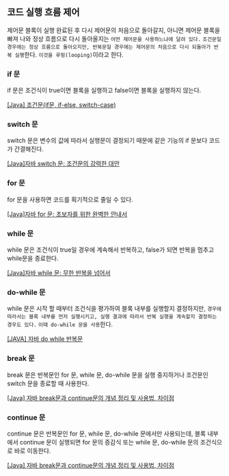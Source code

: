 ## 코드 실행 흐름 제어

제어문 블록이 실행 완료된 후 다시 제어문의 처음으로 돌아갈지, 아니면 제어문 블록을 빠져 나와 정상 흐름으로 다시 돌아올지는 `어떤 제어문을 사용하느냐에 달려 있다.` `조건문일 경우에는 정상 흐름으로 돌아오지만, 반복문일 경우에는 제어문의 처음으로 다시 되돌아가 반복 실행`한다. `이것을 루핑(looping)`이라고 한다.

### if 문

if 문은 조건식이 true이면 블록을 실행하고 false이면 블록을 실행하지 않는다.

[[Java] 조건문(if문, if-else, switch-case)](https://danmilife.tistory.com/13)

### switch 문

switch 문은 변수의 값에 따라서 실행문이 결정되기 때문에 같은 기능의 if 문보다 코드가 간결해진다.

[[Java]자바 switch 문: 조건문의 강력한 대안](https://creativevista.tistory.com/entry/Java%EC%9E%90%EB%B0%94-switch-%EB%AC%B8-%EC%A1%B0%EA%B1%B4%EB%AC%B8%EC%9D%98-%EA%B0%95%EB%A0%A5%ED%95%9C-%EB%8C%80%EC%95%88)

### for 문

for 문을 사용하면 코드를 획기적으로 줄일 수 있다.

[[Java]자바 for 문: 초보자를 위한 완벽한 안내서](https://creativevista.tistory.com/entry/Java%EC%9E%90%EB%B0%94-for-%EB%AC%B8-%EC%B4%88%EB%B3%B4%EC%9E%90%EB%A5%BC-%EC%9C%84%ED%95%9C-%EC%99%84%EB%B2%BD%ED%95%9C-%EC%95%88%EB%82%B4%EC%84%9C)

### while 문

while 문은 조건식이 true일 경우에 계속해서 반복하고, false가 되면 반복을 멈추고 while문을 종료한다.

[[Java]자바 while 문: 무한 반복을 넘어서](https://creativevista.tistory.com/entry/Java%EC%9E%90%EB%B0%94-while-%EB%AC%B8-%EB%AC%B4%ED%95%9C-%EB%B0%98%EB%B3%B5%EC%9D%84-%EB%84%98%EC%96%B4%EC%84%9C#toc3)

### do-while 문

while 문은 시작 할 때부터 조건식을 평가하여 블록 내부를 실행할지 결정하지만, `경우에 따라서는 블록 내부를 먼저 실행시키고, 실행 결과에 따라서 반복 실행을 계속할지 결정하는 경우도 있다.` `이때 do-while 문을 사용`한다.

[[JAVA] 자바 do while 반복문](https://nirsa.tistory.com/160)

### break 문

break 문은 반복문인 for 문, while 문, do-while 문을 실행 중지하거나 조건문인 switch 문을 종료할 때 사용한다.

[[Java] 자바 break문과 continue문의 개념 정리 및 사용법, 차이점](https://ittrue.tistory.com/114)

### continue 문

continue 문은 반복문인 for 문, while 문, do-while 문에서만 사용되는데, 블록 내부에서 continue 문이 실행되면 for 문의 증감식 또는 while 문, do-while 문의 조건식으로 바로 이동한다. 

[[Java] 자바 break문과 continue문의 개념 정리 및 사용법, 차이점](https://ittrue.tistory.com/114)
